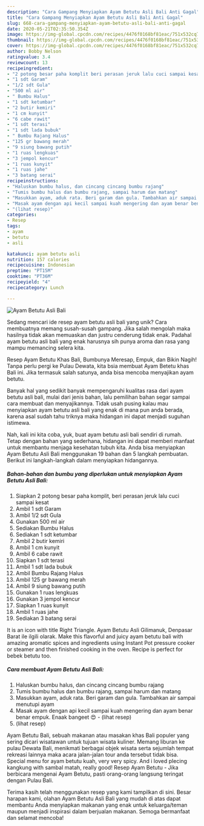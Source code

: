 ```yaml
---
description: "Cara Gampang Menyiapkan Ayam Betutu Asli Bali Anti Gagal"
title: "Cara Gampang Menyiapkan Ayam Betutu Asli Bali Anti Gagal"
slug: 668-cara-gampang-menyiapkan-ayam-betutu-asli-bali-anti-gagal
date: 2020-05-21T02:35:50.354Z
image: https://img-global.cpcdn.com/recipes/4476f0168bf81eac/751x532cq70/ayam-betutu-asli-bali-foto-resep-utama.jpg
thumbnail: https://img-global.cpcdn.com/recipes/4476f0168bf81eac/751x532cq70/ayam-betutu-asli-bali-foto-resep-utama.jpg
cover: https://img-global.cpcdn.com/recipes/4476f0168bf81eac/751x532cq70/ayam-betutu-asli-bali-foto-resep-utama.jpg
author: Bobby Nelson
ratingvalue: 3.4
reviewcount: 13
recipeingredient:
- "2 potong besar paha komplit beri perasan jeruk lalu cuci sampai kesat"
- "1 sdt Garam"
- "1/2 sdt Gula"
- "500 ml air"
- " Bumbu Halus"
- "1 sdt ketumbar"
- "2 butir kemiri"
- "1 cm kunyit"
- "6 cabe rawit"
- "1 sdt terasi"
- "1 sdt lada bubuk"
- " Bumbu Rajang Halus"
- "125 gr bawang merah"
- "9 siung bawang putih"
- "1 ruas lengkuas"
- "3 jempol kencur"
- "1 ruas kunyit"
- "1 ruas jahe"
- "3 batang serai"
recipeinstructions:
- "Haluskan bumbu halus, dan cincang cincang bumbu rajang"
- "Tumis bumbu halus dan bumbu rajang, sampai harum dan matang"
- "Masukkan ayam, aduk rata. Beri garam dan gula. Tambahkan air sampai menutupi ayam"
- "Masak ayam dengan api kecil sampai kuah mengering dan ayam benar benar empuk. Enaak bangeet 😍             (lihat resep)"
- "(lihat resep)"
categories:
- Resep
tags:
- ayam
- betutu
- asli

katakunci: ayam betutu asli 
nutrition: 157 calories
recipecuisine: Indonesian
preptime: "PT15M"
cooktime: "PT36M"
recipeyield: "4"
recipecategory: Lunch

---
```



![Ayam Betutu Asli Bali](https://img-global.cpcdn.com/recipes/4476f0168bf81eac/751x532cq70/ayam-betutu-asli-bali-foto-resep-utama.jpg)

Sedang mencari ide resep ayam betutu asli bali yang unik? Cara membuatnya memang susah-susah gampang. Jika salah mengolah maka hasilnya tidak akan memuaskan dan justru cenderung tidak enak. Padahal ayam betutu asli bali yang enak harusnya sih punya aroma dan rasa yang mampu memancing selera kita.

Resep Ayam Betutu Khas Bali, Bumbunya Meresap, Empuk, dan Bikin Nagih! Tanpa perlu pergi ke Pulau Dewata, kita bsia membuat Ayam Betetu khas Bali ini. Jika termasuk salah satunya, anda bisa mencoba menyajikan ayam betutu.

Banyak hal yang sedikit banyak mempengaruhi kualitas rasa dari ayam betutu asli bali, mulai dari jenis bahan, lalu pemilihan bahan segar sampai cara membuat dan menyajikannya. Tidak usah pusing kalau mau menyiapkan ayam betutu asli bali yang enak di mana pun anda berada, karena asal sudah tahu triknya maka hidangan ini dapat menjadi suguhan istimewa.


Nah, kali ini kita coba, yuk, buat ayam betutu asli bali sendiri di rumah. Tetap dengan bahan yang sederhana, hidangan ini dapat memberi manfaat untuk membantu menjaga kesehatan tubuh kita. Anda bisa menyiapkan Ayam Betutu Asli Bali menggunakan 19 bahan dan 5 langkah pembuatan. Berikut ini langkah-langkah dalam menyiapkan hidangannya.

<!--inarticleads1-->

##### Bahan-bahan dan bumbu yang diperlukan untuk menyiapkan Ayam Betutu Asli Bali:

1. Siapkan 2 potong besar paha komplit, beri perasan jeruk lalu cuci sampai kesat
1. Ambil 1 sdt Garam
1. Ambil 1/2 sdt Gula
1. Gunakan 500 ml air
1. Sediakan  Bumbu Halus
1. Sediakan 1 sdt ketumbar
1. Ambil 2 butir kemiri
1. Ambil 1 cm kunyit
1. Ambil 6 cabe rawit
1. Siapkan 1 sdt terasi
1. Ambil 1 sdt lada bubuk
1. Ambil  Bumbu Rajang Halus
1. Ambil 125 gr bawang merah
1. Ambil 9 siung bawang putih
1. Gunakan 1 ruas lengkuas
1. Gunakan 3 jempol kencur
1. Siapkan 1 ruas kunyit
1. Ambil 1 ruas jahe
1. Sediakan 3 batang serai


It is an icon with title Right Triangle. Ayam Betutu Asli Gilimanuk, Denpasar Barat ile ilgili olarak. Make this flavorful and juicy ayam betutu bali with amazing aromatic spices and ingredients using Instant Pot pressure cooker or steamer and then finished cooking in the oven. Recipe is perfect for bebek betutu too. 

<!--inarticleads2-->

##### Cara membuat Ayam Betutu Asli Bali:

1. Haluskan bumbu halus, dan cincang cincang bumbu rajang
1. Tumis bumbu halus dan bumbu rajang, sampai harum dan matang
1. Masukkan ayam, aduk rata. Beri garam dan gula. Tambahkan air sampai menutupi ayam
1. Masak ayam dengan api kecil sampai kuah mengering dan ayam benar benar empuk. Enaak bangeet 😍 -             (lihat resep)
1. (lihat resep)


Ayam Betutu Bali, sebuah makanan atau masakan khas Bali populer yang sering dicari wisatawan untuk tujuan wisata kuliner. Memang liburan ke pulau Dewata Bali, menikmati berbagai objek wisata serta sejumlah tempat rekreasi lainnya maka acara jalan-jalan tour anda tersebut tidak bisa. Special menu for ayam betutu kuah, very very spicy. And i loved plecing kangkung with sambal matah, really good! Resep Ayam Betutu - Jika berbicara mengenai Ayam Betutu, pasti orang-orang langsung teringat dengan Pulau Bali. 

Terima kasih telah menggunakan resep yang kami tampilkan di sini. Besar harapan kami, olahan Ayam Betutu Asli Bali yang mudah di atas dapat membantu Anda menyiapkan makanan yang enak untuk keluarga/teman maupun menjadi inspirasi dalam berjualan makanan. Semoga bermanfaat dan selamat mencoba!
